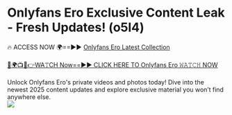 # Onlyfans Ero Exclusive Content Leak - Fresh Updates! (o5l4)

🔥 ACCESS NOW 🌍==►► <a href="https://tinyurl.com/kvy9nzfs" rel="nofollow">Onlyfans Ero Latest Collection</a>
<br><br>
[🔴🌍📺📱👉WA𝚃CH Now==►► CLICK HERE TO Onlyfans Ero 𝚆𝙰𝚃𝙲𝙷 NOW](https://tinyurl.com/kvy9nzfs)
<br><br>
Unlock Onlyfans Ero's private videos and photos today! Dive into the newest 2025 content updates and explore exclusive material you won’t find anywhere else.
<br>
<a href="https://tinyurl.com/kvy9nzfs" rel="nofollow" data-target="animated-image.originalLink"><img src="https://camo.githubusercontent.com/8a4f000d20f83aca3bf7ec5f350d767afa0574a8a352519fd8cfa583a6f93a33/68747470733a2f2f692e696d6775722e636f6d2f644a486b345a712e676966" data-canonical-src="https://i.imgur.com/dJHk4Zq.gif" style="max-width: 100%; display: inline-block;" data-target="animated-image.originalImage"></a>
<br>
